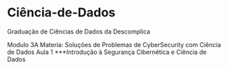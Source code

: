 # Ciência-de-Dados
Graduação de Ciências de Dados da Descomplica

Modulo 3A
Materia: Soluções de Problemas de CyberSecurity com Ciência de Dados
Aula 1 ***Introdução à Segurança Cibernética e Ciência de Dados
